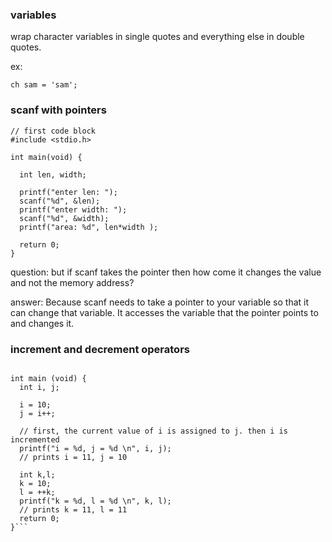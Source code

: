 ### variables

wrap character variables in single quotes and everything else in double quotes.

ex: 

```
ch sam = 'sam';
```

### scanf with pointers

```
// first code block
#include <stdio.h>

int main(void) {

  int len, width;

  printf("enter len: ");
  scanf("%d", &len);
  printf("enter width: ");
  scanf("%d", &width);
  printf("area: %d", len*width );

  return 0;
}
```

question: but if scanf takes the pointer then how come it changes the value and not the memory address?

answer: Because scanf needs to take a pointer to your variable so that it can change that variable.
It accesses the variable that the pointer points to and changes it.


### increment and decrement operators

```#include <stdio.h>

int main (void) {
  int i, j;

  i = 10;
  j = i++;

  // first, the current value of i is assigned to j. then i is incremented
  printf("i = %d, j = %d \n", i, j);
  // prints i = 11, j = 10 

  int k,l;
  k = 10;
  l = ++k;
  printf("k = %d, l = %d \n", k, l);
  // prints k = 11, l = 11
  return 0;
}```


